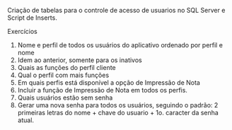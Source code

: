 Criação de tabelas para o controle de acesso de usuarios no SQL Server e Script de Inserts.

Exercícios

1. Nome e perfil de todos os usuários do aplicativo ordenado por perfil e nome
2. Idem ao anterior, somente para os inativos
3. Quais as funções do perfil cliente
4. Qual o perfil com mais funções
5. Em quais perfis está disponível a opção de Impressão de Nota
6. Incluir a função de Impressão de Nota em todos os perfis.
7. Quais usuários estão sem senha
8. Gerar uma nova senha para todos os usuários, seguindo o padrão:
2 primeiras letras do nome + chave do usuario + 1o. caracter da senha atual.